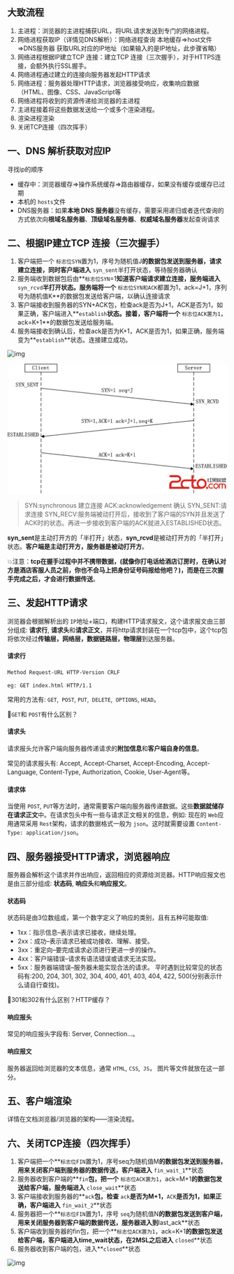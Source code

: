 ## 大致流程

1. 主进程：浏览器的主进程捕获URL，将URL请求发送到专门的网络进程。
2. 网络进程获取IP（详情见DNS解析）：网络进程查询 本地缓存=>host文件=>DNS服务器 获取URL对应的IP地址（如果输入的是IP地址，此步骤省略）
3. 网络进程根据IP建立TCP 连接：建立TCP 连接（三次握手），对于HTTPS连接，会额外执行SSL握手。
4. 网络进程通过建立的连接向服务器发起HTTP请求
5. 网络进程：服务器处理HTTP请求，浏览器接受响应，收集响应数据（HTML、图像、CSS、JavaScript等
6. 网络进程将收到的资源传递给浏览器的主进程
7. 主进程接着将这些数据发送给一个或多个渲染进程。
8. 渲染进程渲染
9. 关闭TCP连接（四次挥手）

## 一、DNS 解析获取对应IP

寻找ip的顺序

- 缓存中：浏览器缓存=>操作系统缓存=>路由器缓存，如果没有缓存或缓存已过期
- 本机的 `hosts`文件
- DNS服务器：如果**本地 DNS 服务器**没有缓存，需要采用递归或者迭代查询的方式依次向**根域名服务器**、**顶级域名服务器**、**权威域名服务器**发起查询请求

## 二、根据IP建立TCP 连接（三次握手）

1. 客户端把一个 `标志位SYN`置为1，序号为随机值J**的数据包发送到服务器，请求建立连接，同时客户端进入** `syn_sent`半打开状态，等待服务器确认
2. 服务端收到数据包后由**`标志位SYN`=1**知道客户端请求建立连接，服务端进入** `syn_rcvd`**半打开状态。服务端将一个** `标志位SYN和ACK`都置为1，ack=J+1，序列号为随机值K**的数据包发送给客户端，以确认连接请求
3. 客户端接收到服务器的SYN+ACK包，检查ack是否为J+1，ACK是否为1，如果正确，客户端进入**`establish`**状态。接着，客户端将一个** `标志位ACK置为1`，ack=K+1**的数据包发送给服务端。
4. 服务端接收到确认后，检查ack是否为K+1，ACK是否为1，如果正确，服务端变为**`establish`**状态。连接建立成功。

![img](http://www.2cto.com/uploadfile/2013/1022/20131022025346218.png)

![img](https://github.com/glbb666/myNote/blob/master/review/网络安全/image/tcp1.png)

> SYN:synchronous   建立连接
> ACK:acknowledgement  确认
> SYN_SENT:请求连接
> SYN_RECV:服务端被动打开后，接收到了客户端的SYN并且发送了ACK时的状态。再进一步接收到客户端的ACK就进入ESTABLISHED状态。

**syn_sent**是主动打开方的「半打开」状态，**syn_rcvd**是被动打开方的「半打开」状态。**客户端是主动打开方，服务器是被动打开方**。

💥注意：**tcp在握手过程中并不携带数据，(就像你打电话给酒店订房时，在确认对方是酒店客服人员之前，你也不会马上把身份证号码报给他吧？)，而是在三次握手完成之后，才会进行数据传送**。

## 三、发起HTTP请求

浏览器会根据解析出的 `IP`地址+端口，构建HTTP请求报文，这个请求报文由三部分组成: **请求行**, **请求头**和**请求正文**，并将http请求封装在一个tcp包中，这个tcp包将依次经过**传输层，网络层，数据链路层，物理层**到达服务器。

#### 请求行

`Method Request-URL HTTP-Version CRLF`

```
eg: GET index.html HTTP/1.1
```

常用的方法有: `GET`,` POST`, `PUT`,` DELETE`,` OPTIONS`, `HEAD`。

🌟`GET`和 `POST`有什么区别？

#### 请求头

请求报头允许客户端向服务器传递请求的**附加信息**和**客户端自身的信息**。

常见的请求报头有: Accept, Accept-Charset, Accept-Encoding, Accept-Language, Content-Type, Authorization, Cookie, User-Agent等。

#### 请求体

当使用 `POST`, `PUT`等方法时，通常需要客户端向服务器传递数据。这些**数据就储存在请求正文**中。在请求包头中有一些与请求正文相关的信息，例如: 现在的 `Web`应用通常采用 `Rest`架构，请求的数据格式一般为 `json`。这时就需要设置 `Content-Type: application/json`。

## 四、服务器接受HTTP请求，浏览器响应

服务器会解析这个请求并作出响应，返回相应的资源给浏览器。HTTP响应报文也是由三部分组成: **状态码**, **响应头**和**响应报文**。

#### 状态码

状态码是由3位数组成，第一个数字定义了响应的类别，且有五种可能取值:

- 1xx：指示信息–表示请求已接收，继续处理。
- 2xx：成功–表示请求已被成功接收、理解、接受。
- 3xx：重定向–要完成请求必须进行更进一步的操作。
- 4xx：客户端错误–请求有语法错误或请求无法实现。
- 5xx：服务器端错误–服务器未能实现合法的请求。
  平时遇到比较常见的状态码有:200, 204, 301, 302, 304, 400, 401, 403, 404, 422, 500(分别表示什么请自行查找)。

🌟301和302有什么区别？HTTP缓存？

#### 响应报头

常见的响应报头字段有: Server, Connection...。

#### 响应报文

服务器返回给浏览器的文本信息，通常 `HTML`, `CSS`,` JS`， 图片等文件就放在这一部分。

## 五、客户端渲染

详情在文档浏览器/浏览器的架构——渲染流程。

## 六、关闭TCP连接（四次挥手）

1. 客户端把一个**`标志位FIN`置为1，序号seq为随机值M**的数据包发送到服务器，用来关闭客户端到服务器的数据传送，客户端进入** `fin_wait_1`**状态
2. 服务器收到客户端的**`fin`**包，把一个** `标志位ACK置为1`，ack=M+1**的数据包发送给客户端，服务端进入** `close_wait`**状态
3. 客户端接收到服务器的**`ack`**包，检查** `ack`**是否为M+1，**`ACK`**是否为1，如果正确，客户端进入** `fin_wait_2`**状态
4. 服务器把一个**`标志位FIN`置为1，序号 `seq`为随机值N**的数据包发送到客户端，用来关闭服务器到客户端的数据传送，服务器进入到**last_ack**状态
5. 客户端收到服务器的fin包，把一个**`标志位ACK置为1`，ack=K+1**的数据包发送给客户端，客户端进入time_wait状态，在2MSL之后进入** `closed`**状态
6. 服务器收到客户端的包，进入**`closed`**状态

![img](http://www.2cto.com/uploadfile/2013/1022/20131022025350523.png)
